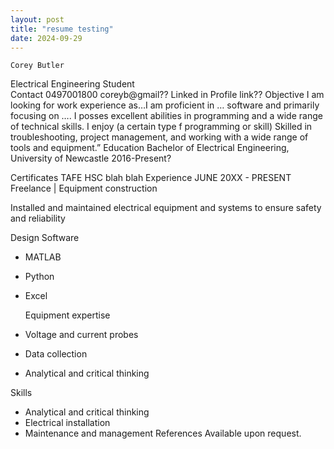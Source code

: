 ```yaml
---
layout: post
title: "resume testing"
date: 2024-09-29
---
```


	Corey Butler
Electrical Engineering Student 	
Contact
0497001800
coreyb@gmail??
Linked in Profile link??	Objective
I am looking for work experience as…I am proficient in … software and  primarily focusing on …. I posses excellent abilities in programming and a wide range of technical skills. I enjoy (a certain type f programming or skill) Skilled in troubleshooting, project management, and working with a wide range of tools and equipment.”
Education
Bachelor of Electrical Engineering, University of Newcastle
2016-Present?




Certificates 
TAFE  HSC blah blah	Experience
JUNE 20XX - PRESENT
Freelance | Equipment construction
	
Installed and maintained electrical equipment and systems to ensure safety and reliability



Design Software
-	MATLAB
-	Python
-	Excel
	
	Equipment expertise 
-	Voltage and current probes
-	Data collection
-	Analytical and critical thinking

Skills
-	Analytical and critical thinking
-	Electrical installation
-	Maintenance and management
	References 
Available upon request.

